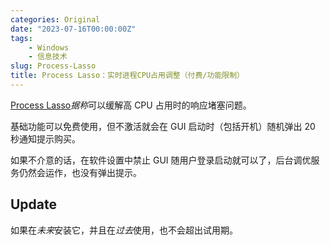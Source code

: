 ```yaml
---
categories: Original
date: "2023-07-16T00:00:00Z"
tags:
    - Windows
    - 信息技术
slug: Process-Lasso
title: Process Lasso：实时进程CPU占用调整（付费/功能限制）
---
```


[Process Lasso](https://bitsum.com/)*据称*可以缓解高 CPU 占用时的响应堵塞问题。

基础功能可以免费使用，但不激活就会在 GUI 启动时（包括开机）随机弹出 20 秒通知提示购买。

如果不介意的话，在软件设置中禁止 GUI 随用户登录启动就可以了，后台调优服务仍然会运作，也没有弹出提示。

## Update

如果在*未来*安装它，并且在*过去*使用，也不会超出试用期。
